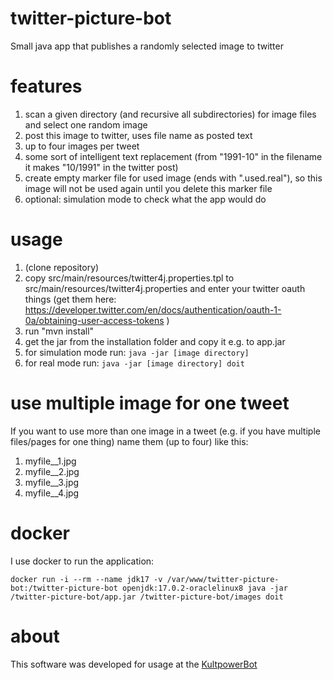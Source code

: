 # twitter-picture-bot
Small java app that publishes a randomly selected image to twitter

# features
1. scan a given directory (and recursive all subdirectories) for image files and select one random image
2. post this image to twitter, uses file name as posted text
3. up to four images per tweet
4. some sort of intelligent text replacement (from "1991-10" in the filename it makes "10/1991" in the twitter post)
5. create empty marker file for used image (ends with ".used.real"), so this image will not be used again until you delete this marker file
6. optional: simulation mode to check what the app would do

# usage
1. (clone repository)
2. copy src/main/resources/twitter4j.properties.tpl to src/main/resources/twitter4j.properties and enter your twitter oauth things (get them here: https://developer.twitter.com/en/docs/authentication/oauth-1-0a/obtaining-user-access-tokens )
3. run "mvn install"
4. get the jar from the installation folder and copy it e.g. to app.jar
6. for simulation mode run: `java -jar [image directory]`
7. for real mode run: `java -jar [image directory] doit`

# use multiple image for one tweet
If you want to use more than one image in a tweet (e.g. if you have multiple files/pages for one thing) name them (up to four) like this:
1. myfile__1.jpg
2. myfile__2.jpg
3. myfile__3.jpg
4. myfile__4.jpg

# docker

I use docker to run the application:

`docker run -i --rm --name jdk17 -v /var/www/twitter-picture-bot:/twitter-picture-bot openjdk:17.0.2-oraclelinux8 java -jar /twitter-picture-bot/app.jar /twitter-picture-bot/images doit`

# about
This software was developed for usage at the [KultpowerBot](https://twitter.com/KultpowerBot "KultpowerBot")
  
  
